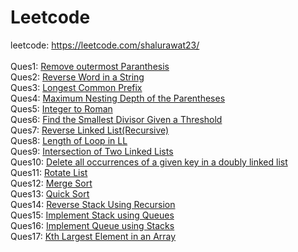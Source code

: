 # Leetcode
leetcode: https://leetcode.com/shalurawat23/ <br><br>
Ques1: <a href="https://leetcode.com/submissions/detail/1106864209">Remove outermost Paranthesis</a><br>
Ques2: <a href="https://leetcode.com/submissions/detail/1106902725/">Reverse Word in a String</a><br>
Ques3: <a href="https://leetcode.com/problems/longest-common-prefix/submissions/1106961506/"> Longest Common Prefix</a><br>
Ques4: <a href="https://leetcode.com/submissions/detail/1107597913/">Maximum Nesting Depth of the Parentheses
</a><br>
Ques5: <a href="https://leetcode.com/problems/integer-to-roman/submissions/1109512244/">Integer to Roman</a><br>
Ques6: <a href="https://leetcode.com/problems/find-the-smallest-divisor-given-a-threshold/submissions/1110632082/">Find the Smallest Divisor Given a Threshold
</a><br>
Ques7: <a href="https://leetcode.com/problems/reverse-linked-list/submissions/1111285406/">Reverse Linked List(Recursive)</a><br>
Ques8: <a href="">Length of Loop in LL</a><br>
Ques9: <a href="https://leetcode.com/problems/intersection-of-two-linked-lists/submissions/1112341344/">Intersection of Two Linked Lists</a><br>
Ques10: <a href=""> Delete all occurrences of a given key in a doubly linked list</a><br>
Ques11: <a href="https://leetcode.com/problems/rotate-list/submissions/1114519638/"> Rotate List</a><br>
Ques12: <a href="https://leetcode.com/submissions/detail/1118180894/"> Merge Sort</a><br>
Ques13: <a href=""> Quick Sort</a><br>
Ques14: <a href=""> Reverse Stack Using Recursion</a><br>
Ques15: <a href="https://leetcode.com/problems/implement-stack-using-queues/submissions/1123988271/">Implement Stack using Queues </a><br>
Ques16: <a href="https://leetcode.com/problems/implement-queue-using-stacks/submissions/1123973215/"> Implement Queue using Stacks</a><br>
Ques17: <a href="https://leetcode.com/problems/kth-largest-element-in-an-array/submissions/1127187908/">Kth Largest Element in an Array </a><br>





